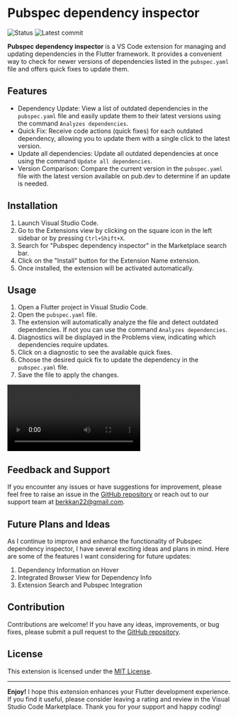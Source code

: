 # Pubspec dependency inspector

![Status](https://img.shields.io/github/deployments/sch-28/ikusa/production?label=Deployment)
![Latest commit](https://img.shields.io/github/last-commit/berkkan22/pubspec-dependency-inspector)

**Pubspec dependency inspector** is a VS Code extension for managing and updating dependencies in the Flutter framework. It provides a convenient way to check for newer versions of dependencies listed in the `pubspec.yaml` file and offers quick fixes to update them.

## Features

- Dependency Update: View a list of outdated dependencies in the `pubspec.yaml` file and easily update them to their latest versions using the command `Analyzes dependencies`.
- Quick Fix: Receive code actions (quick fixes) for each outdated dependency, allowing you to update them with a single click to the latest version.
- Update all dependencies: Update all outdated dependencies at once using the command `Update all dependencies`.
- Version Comparison: Compare the current version in the `pubspec.yaml` file with the latest version available on pub.dev to determine if an update is needed.

## Installation

1. Launch Visual Studio Code.
2. Go to the Extensions view by clicking on the square icon in the left sidebar or by pressing `Ctrl+Shift+X`.
3. Search for "Pubspec dependency inspector" in the Marketplace search bar.
4. Click on the "Install" button for the Extension Name extension.
5. Once installed, the extension will be activated automatically.

## Usage

1. Open a Flutter project in Visual Studio Code.
2. Open the `pubspec.yaml` file.
3. The extension will automatically analyze the file and detect outdated dependencies. If not you can use the command `Analyzes dependencies`.
4. Diagnostics will be displayed in the Problems view, indicating which dependencies require updates.
5. Click on a diagnostic to see the available quick fixes.
6. Choose the desired quick fix to update the dependency in the `pubspec.yaml` file.
7. Save the file to apply the changes.

![usage](images/usage.mp4)


## Feedback and Support

If you encounter any issues or have suggestions for improvement, please feel free to raise an issue in the [GitHub repository](https://github.com/berkkan22/pubspec-dependency-inspector) or reach out to our support team at berkkan22@gmail.com.

## Future Plans and Ideas
As I continue to improve and enhance the functionality of Pubspec dependency inspector, I have several exciting ideas and plans in mind. Here are some of the features I want considering for future updates:

1. Dependency Information on Hover
2. Integrated Browser View for Dependency Info
3. Extension Search and Pubspec Integration

## Contribution

Contributions are welcome! If you have any ideas, improvements, or bug fixes, please submit a pull request to the [GitHub repository](https://github.com/berkkan22/pubspec-dependency-inspector).

## License

This extension is licensed under the [MIT License](LICENSE).

---

**Enjoy!** I hope this extension enhances your Flutter development experience. If you find it useful, please consider leaving a rating and review in the Visual Studio Code Marketplace.
Thank you for your support and happy coding!
